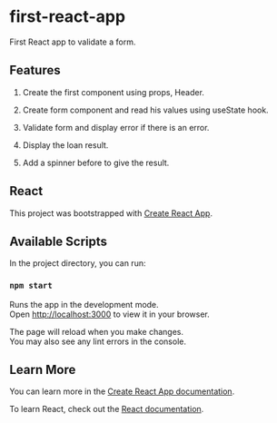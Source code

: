 # first-react-app

First React app to validate a form.

## Features

1. Create the first component using props, Header.

2. Create form component and read his values using useState hook.

3. Validate form and display error if there is an error.

4. Display the loan result.

5. Add a spinner before to give the result.



## React

This project was bootstrapped with [Create React App](https://github.com/facebook/create-react-app).

## Available Scripts

In the project directory, you can run:

### `npm start`

Runs the app in the development mode.\
Open [http://localhost:3000](http://localhost:3000) to view it in your browser.

The page will reload when you make changes.\
You may also see any lint errors in the console.

## Learn More

You can learn more in the [Create React App documentation](https://facebook.github.io/create-react-app/docs/getting-started).

To learn React, check out the [React documentation](https://reactjs.org/).